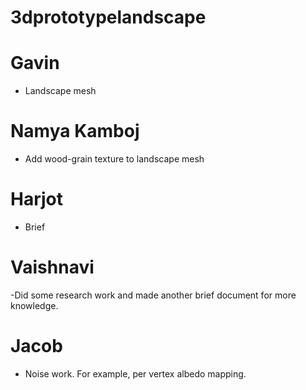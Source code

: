 # 3dprototypelandscape

# Gavin
- Landscape mesh

# Namya Kamboj
- Add wood-grain texture to landscape mesh

# Harjot
- Brief

# Vaishnavi
 -Did some research work and made another brief document for more knowledge.

# Jacob
- Noise work. For example, per vertex albedo mapping.
